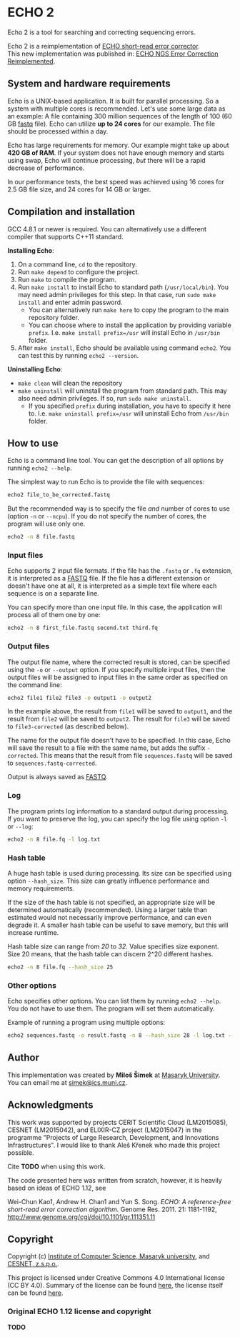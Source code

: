 
# ECHO 2
Echo 2 is a tool for searching and correcting sequencing errors.

Echo 2 is a reimplementation of [ECHO short-read error corrector][orig echo].  
This new implementation was published in:
[ECHO NGS Error Correction Reimplemented][new echo].

[orig echo]: https://www.ncbi.nlm.nih.gov/pubmed/21482625
[new echo]: http://www.memics.cz/2015/download/memics15-proceedings.pdf#page=68

## System and hardware requirements
Echo is a UNIX-based application. It is built for parallel processing.
So a system with multiple cores is recommended. Let's use some large data
as an example: A file containing 300 million sequences of the length of 100
(60 GB [fastq] file).
Echo can utilize **up to 24 cores** for our example. The file should
be processed within a day.

Echo has large requirements for memory. Our example might take up about
**420 GB of RAM**. If your system does not have enough memory and
starts using swap, Echo will continue processing, *but* there will be a
rapid decrease of performance.

In our performance tests, the best speed was achieved using 16 cores
for 2.5 GB file size, and 24 cores for 14 GB or larger.

## Compilation and installation
GCC 4.8.1 or newer is required. You can alternatively use a different
compiler that supports C++11 standard.

**Installing Echo**:

1. On a command line, `cd` to the repository.
2. Run `make depend` to configure the project.
3. Run `make` to compile the program.
4. Run `make install` to install Echo to standard path (`/usr/local/bin`).
   You may need admin privileges for this step. In that case, run
   `sudo make install` and enter admin password.
    - You can alternatively run `make here` to copy the program to the main
      repository folder.
    - You can choose where to install the application by providing variable
      `prefix`. I.e. `make install prefix=/usr` will install Echo in `/usr/bin`
      folder.
5. After `make install`, Echo should be available using command `echo2`. You can
   test this by running `echo2 --version`.

**Uninstalling Echo**:

- `make clean` will clean the repository
- `make uninstall` will uninstall the program from standard path. This may
  also need admin privileges. If so, run `sudo make uninstall`.
    - If you specified `prefix` during installation, you have to specify it
      here to. I.e. `make uninstall prefix=/usr` will uninstall Echo from
      `/usr/bin` folder.

## How to use
Echo is a command line tool. You can get the description
of all options by running `echo2 --help`.

The simplest way to run Echo is to provide the file with sequences:

``` bash
echo2 file_to_be_corrected.fastq
```

But the recommended way is to specify the file *and* number of cores to use
(option `-n` or `--ncpu`). If you do not specify the number of cores, the
program will use only one.

``` bash
echo2 -n 8 file.fastq
```

### Input files
Echo supports 2 input file formats. If the file has the `.fastq` or `.fq`
extension, it is interpreted as a [FASTQ] file. If the file has a
different extension or doesn't have one at all, it is interpreted as a simple
text file where each sequence is on a separate line.

[FASTQ]: https://en.wikipedia.org/wiki/FASTQ_format

You can specify more than one input file. In this case, the application
will process all of them one by one:

``` bash
echo2 -n 8 first_file.fastq second.txt third.fq
```

### Output files
The output file name, where the corrected result is stored, can be specified
using the `-o` or `--output` option. If you specify multiple input files,
then the output files will be assigned to input files in the same order as
specified on the command line:

``` bash
echo2 file1 file2 file3 -o output1 -o output2
```

In the example above, the result from `file1` will be saved to `output1`, and
the result from `file2` will be saved to `output2`. The result for `file3`
will be saved to `file3-corrected` (as described below).

The name for the output file doesn't have to be specified. In this case,
Echo will save the result to a file with the same name, but adds the
suffix `-corrected`. This means that the result from file
`sequences.fastq` will be saved to `sequences.fastq-corrected`.

Output is always saved as [FASTQ].

### Log
The program prints log information to a standard output during processing.
If you want to preserve the log, you can specify the log file using
option `-l` or `--log`:

``` bash
echo2 -n 8 file.fq -l log.txt
```

### Hash table
A huge hash table is used during processing. Its size can be specified
using option `--hash_size`. This size can greatly influence performance and
memory requirements.

If the size of the hash table is not specified, an appropriate size will be
determined automatically (recommended). Using a larger table than estimated
would not necessarily improve performance, and can even degrade it.
A smaller hash table can be useful to save memory, but this will increase
runtime.

Hash table size can range from *20* to *32*. Value specifies
size exponent. Size 20 means, that the hash table can discern 2^20
different hashes.

``` bash
echo2 -n 8 file.fq --hash_size 25
```

### Other options
Echo specifies other options. You can list them by running `echo2 --help`.
You do not have to use them. The program will set them automatically.

Example of running a program using multiple options:
``` bash
echo2 sequences.fastq -o result.fastq -n 8 --hash_size 28 -l log.txt --kmer 20
```

## Author
This implementation was created by **Miloš Šimek** at
[Masaryk University](https://www.muni.cz/en).  
You can email me at <simek@ics.muni.cz>.

## Acknowledgments
This work was supported by projects CERIT Scientific Cloud (LM2015085), CESNET (LM2015042), and ELIXIR-CZ project (LM2015047) in the programme "Projects of Large Research, Development, and Innovations Infrastructures".
I would like to thank Aleš Křenek who made this project possible.

Cite **TODO** when using this work.

The code presented here was written from scratch, however, it is heavily based on ideas of ECHO 1.12, see

Wei-Chun Kao1, Andrew H. Chan1 and Yun S. Song. _ECHO: A reference-free short-read error correction algorithm._ Genome Res. 2011. 21: 1181-1192, http://www.genome.org/cgi/doi/10.1101/gr.111351.11

## Copyright

Copyright (c) [Institute of Computer Science, Masaryk university](http://www.ics.muni.cz/), and [CESNET, z.s.p.o.](http://www.cesnet.cz).

This project is licensed under Creative Commons 4.0 International
license (CC BY 4.0). Summary of the license can be found
[here][lshort], the license itself can be found [here][llong].

[lshort]: https://creativecommons.org/licenses/by/4.0/
[llong]:  https://creativecommons.org/licenses/by/4.0/legalcode

### Original ECHO 1.12 license and copyright
**TODO** 
